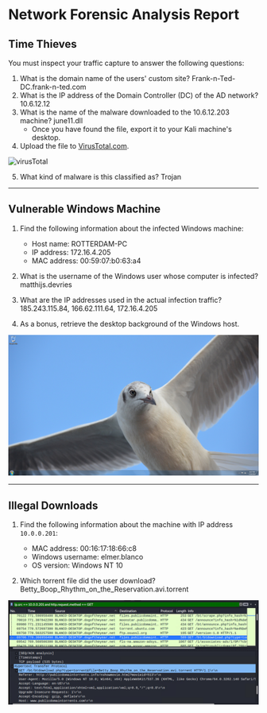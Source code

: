 # Network Forensic Analysis Report

## Time Thieves 
You must inspect your traffic capture to answer the following questions:

1. What is the domain name of the users' custom site? Frank-n-Ted-DC.frank-n-ted.com
2. What is the IP address of the Domain Controller (DC) of the AD network? 10.6.12.12
3. What is the name of the malware downloaded to the 10.6.12.203 machine? june11.dll
   - Once you have found the file, export it to your Kali machine's desktop.
4. Upload the file to [VirusTotal.com](https://www.virustotal.com/gui/).

![virusTotal](./Images/virusTotal.png)

5. What kind of malware is this classified as? Trojan

---

## Vulnerable Windows Machine

1. Find the following information about the infected Windows machine:
    - Host name: ROTTERDAM-PC
    - IP address: 172.16.4.205
    - MAC address: 00:59:07:b0:63:a4
    
2. What is the username of the Windows user whose computer is infected? matthijs.devries
3. What are the IP addresses used in the actual infection traffic? 185.243.115.84, 166.62.111.64, 172.16.4.205
4. As a bonus, retrieve the desktop background of the Windows host.

![background](./Images/background.png)

---

## Illegal Downloads

1. Find the following information about the machine with IP address `10.0.0.201`:
    - MAC address: 00:16:17:18:66:c8
    - Windows username: elmer.blanco
    - OS version: Windows NT 10

2. Which torrent file did the user download? Betty_Boop_Rhythm_on_the_Reservation.avi.torrent

![torrent](./Images/torrent.png)